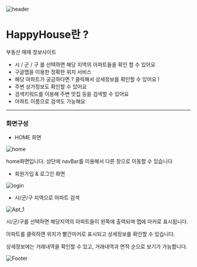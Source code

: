 ![header](https://capsule-render.vercel.app/api?type=wave&color=393735&height=120&section=header&text=HappyHouse&fontSize=50&fontColor=b1a8a2)

# HappyHouse란 ? 
부동산 매매 정보사이트

+ 시 / 군 / 구 를 선택하면 해당 지역의 아파트들을 확인 할 수 있어요
+ 구글맵을 이용한 정확한 위치 서비스
+ 해당 아파트가 궁금하다면 ?  클릭해서 상세정보를 확인할 수 있어요 !
+ 주변 상가정보도 확인할 수 있어요 
+ 검색키워드를 이용해 주변 맛집 등을 검색할 수 있어요
+ 아파트 이름으로 검색도 가능해요 
-----------
### 화면구성
+ HOME 화면

![home](https://user-images.githubusercontent.com/75300624/175822121-80a5f3ae-a90c-4e37-9376-c07eff5b29b1.gif)

home화면입니다. 상단에 navBar를 이용해서 다른 창으로 이동할 수 있습니다



+ 회원가입 & 로그인 화면

![login](https://user-images.githubusercontent.com/75300624/175822650-e1ca490d-b1e2-4a4f-9787-5a570747102a.gif)

+ 시/군/구 지역으로 아파트 검색

![Apt_1](https://user-images.githubusercontent.com/75300624/175822932-4c27b85c-648e-434f-8469-a1d9896b95bb.gif)

시/군/구를 선택하면 해당지역의 아파트들이 왼쪽에 출력되며 맵에 마커로 표시됩니다.

아파트를 클릭하면 위치가 빨간마커로 표시되고 상세정보를 확인할 수 있습니다. 

상세정보에는 거래내역을 확인할 수 있고, 거래내역과 면적 순으로 보기가 가능합니다.




![Footer](https://capsule-render.vercel.app/api?type=wave&color=393735&height=200&section=footer)
